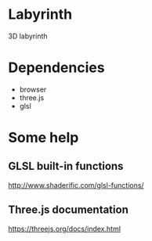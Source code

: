 # Labyrinth
3D labyrinth

# Dependencies
* browser
* three.js
* glsl

# Some help
## GLSL built-in functions
http://www.shaderific.com/glsl-functions/

## Three.js documentation
https://threejs.org/docs/index.html
